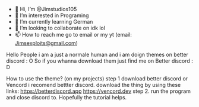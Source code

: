 - 👋 Hi, I’m @Jimstudios105
- 👀 I’m interested in Programing
- 🌱 I’m currently learning German
- 💞️ I’m looking to collaborate on idk lol
- 📫 How to reach me go to email or my yt (email: Jimsexploits@gmail.com)

Hello People i am a just a normale human and i am doign themes on better discord : O
So if you whanna download them just find me on Better discord : D

How to use the theme? (on my projects)
step 1 download better discord or Vencord i recomend bettter discord.
download the thing by using these links:
https://betterdiscord.app
https://vencord.dev
step 2. run the program and close discord to.
Hopefully the tutorial helps.
